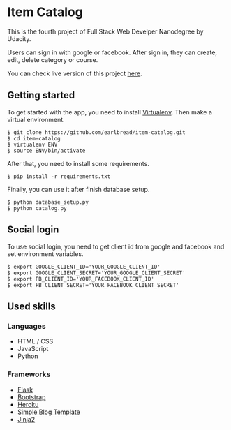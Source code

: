 # Item Catalog

This is the fourth project of Full Stack Web Develper Nanodegree by Udacity.

Users can sign in with google or facebook. After sign in, they can create, edit, delete category or course.

You can check live version of this project [here](https://my-courses.herokuapp.com).

## Getting started

To get started with the app, you need to install [Virtualenv][1].
Then make a virtual environment.

    $ git clone https://github.com/earlbread/item-catalog.git
    $ cd item-catalog
    $ virtualenv ENV
    $ source ENV/bin/activate

After that, you need to install some requirements.

    $ pip install -r requirements.txt

Finally, you can use it after finish database setup.

    $ python database_setup.py
    $ python catalog.py


## Social login

To use social login, you need to get client id from google and facebook and set environment variables.

    $ export GOOGLE_CLIENT_ID='YOUR_GOOGLE_CLIENT_ID'
    $ export GOOGLE_CLIENT_SECRET='YOUR_GOOGLE_CLIENT_SECRET'
    $ export FB_CLIENT_ID='YOUR_FACEBOOK_CLIENT_ID'
    $ export FB_CLIENT_SECRET='YOUR_FACEBOOK_CLIENT_SECRET'


[1]: https://virtualenv.pypa.io/en/stable/installation/

## Used skills

### Languages

 - HTML / CSS
 - JavaScript
 - Python

### Frameworks
 - [Flask][2]
 - [Bootstrap][3]
 - [Heroku][4]
 - [Simple Blog Template][5]
 - [Jinja2][6]

[2]: http://flask.pocoo.org/
[3]: http://getbootstrap.com/
[4]: https://www.heroku.com/
[5]: https://github.com/earlbread/simple-blog-template
[6]: http://jinja.pocoo.org/docs/dev/
